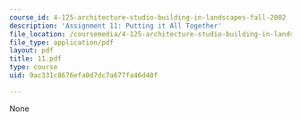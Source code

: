 ```yaml
---
course_id: 4-125-architecture-studio-building-in-landscapes-fall-2002
description: 'Assignment 11: Putting it All Together'
file_location: /coursemedia/4-125-architecture-studio-building-in-landscapes-fall-2002/9ac331c8676efa0d7dc7a677fa46d40f_11.pdf
file_type: application/pdf
layout: pdf
title: 11.pdf
type: course
uid: 9ac331c8676efa0d7dc7a677fa46d40f

---
```

None